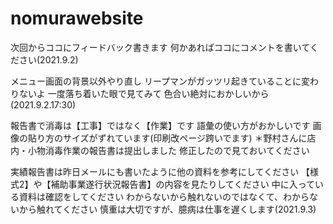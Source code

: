 # nomurawebsite

次回からココにフィードバック書きます
何かあればココにコメントを書いてください(2021.9.2)

メニュー画面の背景以外やり直し
リープマンがガッツリ起きていることに変わりないよ
一度落ち着いた眼で見てみて
色合い絶対におかしいから(2021.9.2.17:30)


報告書で消毒は【工事】ではなく【作業】です
語彙の使い方がおかしいです
画像の貼り方のサイズがずれています(印刷改ページ跨いでます)
＊野村さんに店内・小物消毒作業の報告書は提出しました
修正したので見ておいてください

実績報告書は昨日メールにも書いたように他の資料を参考にしてください
【様式2】や【補助事業遂行状況報告書】の内容を見たりしてください
中に入っている資料は確認をしてください
わからないから触れないのではなくて、わからないから触れてください
慎重は大切ですが、臆病は仕事を遅くします(2021.9.3)





